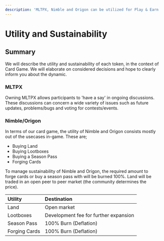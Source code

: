 ```yaml
---
description: 'MLTPX, Nimble and Origon can be utilized for Play & Earn in different ways.'
---
```


# Utility and Sustainability

## Summary

We will describe the utility and sustainability of each token, in the context of Card Game. We will elaborate on considered decisions and hope to clearly inform you about the dynamic.

### MLTPX

Owning MLTPX allows participants to 'have a say' in ongoing discussions. These discussions can concern a wide variety of issues such as future updates, problems/bugs and voting for contests/events.

### Nimble/Origon

In terms of our card game, the utility of Nimble and Origon consists mostly out of the usecases in-game. These are;

* Buying Land
* Buying Lootboxes
* Buying a Season Pass
* Forging Cards

To manage sustainability of Nimble and Origon, the required amount to forge cards or buy a season pass with will be burned 100%. Land will be traded in an open peer to peer market \(the community determines the price\).

| Utility | Destination |
| :--- | :--- |
| Land | Open market |
| Lootboxes | Development fee for further expansion |
| Season Pass | 100% Burn \(Deflation\) |
| Forging Cards | 100% Burn \(Deflation\) |

